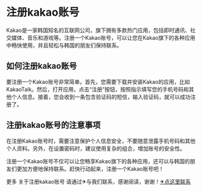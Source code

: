 # 注册kakao账号

Kakao是一家韩国知名的互联网公司，旗下拥有多款热门应用，包括即时通讯、社交媒体、音乐和游戏等。注册一个Kakao账号，可以让您在Kakao旗下的各种应用中畅快使用，并且轻松与韩国的朋友们保持联系。

## 如何注册kakao账号

要注册一个Kakao账号非常简单。首先，您需要下载并安装Kakao的应用，比如KakaoTalk。然后，打开应用，点击“注册”按钮，按照指示填写您的手机号码和其他个人信息。接着，您会收到一条包含验证码的短信，输入验证码，就可以成功注册了。

## 注册kakao账号的注意事项

在注册Kakao账号时，需要注意保护个人信息安全，不要随意泄露手机号码和其他个人资料。另外，在设置密码时，建议使用复杂的组合，增加账号的安全性。

注册一个Kakao账号不仅可以让您畅享Kakao旗下的各种应用，还可以与韩国的朋友们更加方便地保持联系。赶快行动起来，注册一个Kakao账号吧！

更多 关于注册kakao账号 请通过✈与我们联系，感谢阅读，谢谢！[✈点这里联系](https://www.k02.cc)